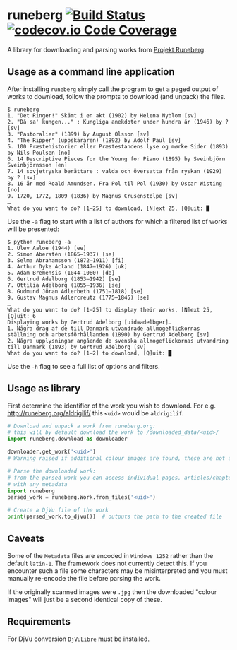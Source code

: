 # runeberg  [![Build Status](https://travis-ci.org/lokal-profil/runeberg.svg?branch=master)](https://travis-ci.org/lokal-profil/runeberg)[![codecov.io Code Coverage](https://img.shields.io/codecov/c/github/lokal-profil/runeberg.svg?maxAge=2592000)](https://codecov.io/github/lokal-profil/runeberg?branch=master)

A library for downloading and parsing works from [Projekt Runeberg](http://runeberg.org).

## Usage as a command line application

After installing `runeberg` simply call the program to get a paged output of
works to download, follow the prompts to download (and unpack) the files.
```
$ runeberg
1. "Det Ringer!" Skämt i en akt (1902) by Helena Nyblom [sv]
2. "Då sa' kungen..." : Kungliga anekdoter under hundra år (1946) by ? [sv]
3. "Pastoralier" (1899) by August Olsson [sv]
4. "The Ripper" (uppskäraren) (1892) by Adolf Paul [sv]
5. 100 Præstehistorier eller Præstestandens lyse og mørke Sider (1893) by Nils Poulsen [no]
6. 14 Descriptive Pieces for the Young for Piano (1895) by Sveinbjörn Sveinbjörnsson [en]
7. 14 sovjetryska berättare : valda och översatta från ryskan (1929) by ? [sv]
8. 16 år med Roald Amundsen. Fra Pol til Pol (1930) by Oscar Wisting [no]
9. 1720, 1772, 1809 (1836) by Magnus Crusenstolpe [sv]
…
What do you want to do? [1–25] to download, [N]ext 25, [Q]uit: █
```

Use the `-a` flag to start with a list of authors for which a filtered list of
works will be presented:
```
$ python runeberg -a
1. Ülev Aaloe (1944) [ee]
2. Simon Aberstén (1865–1937) [se]
3. Selma Abrahamsson (1872–1911) [fi]
4. Arthur Dyke Acland (1847–1926) [uk]
5. Adam Bremensis (1044–1080) [de]
6. Gertrud Adelborg (1853–1942) [se]
7. Ottilia Adelborg (1855–1936) [se]
8. Gudmund Jöran Adlerbeth (1751–1818) [se]
9. Gustav Magnus Adlercreutz (1775–1845) [se]
…
What do you want to do? [1–25] to display their works, [N]ext 25, [Q]uit: 6
Displaying works by Gertrud Adelborg [uid=adelbger]…
1. Några drag af de till Danmark utvandrade allmogeflickornas ställning och arbetsförhållanden (1890) by Gertrud Adelborg [sv]
2. Några upplysningar angående de svenska allmogeflickornas utvandring till Danmark (1893) by Gertrud Adelborg [sv]
What do you want to do? [1–2] to download, [Q]uit: █
```

Use the `-h` flag to see a full list of options and filters.

## Usage as library

First determine the identifier of the work you wish to download. For e.g.
<http://runeberg.org/aldrigilif/> this `<uid>` would be `aldrigilif`.
```python
# Download and unpack a work from runeberg.org:
# this will by default download the work to /downloaded_data/<uid>/
import runeberg.download as downloader

downloader.get_work('<uid>')
# Warning raised if additional colour images are found, these are not unpacked.

# Parse the downloaded work:
# from the parsed work you can access individual pages, articles/chapters along
# with any metadata
import runeberg
parsed_work = runeberg.Work.from_files('<uid>')

# Create a DjVu file of the work
print(parsed_work.to_djvu())  # outputs the path to the created file
```

## Caveats

Some of the `Metadata` files are encoded in `Windows 1252` rather than the
default `latin-1`. The framework does not currently detect this. If you
encounter such a file some characters may be misinterpreted and you must
manually re-encode the file before parsing the work.

If the originally scanned images were `.jpg` then the downloaded "colour
images" will just be a second identical copy of these.

## Requirements

For DjVu conversion `DjVuLibre` must be installed.
